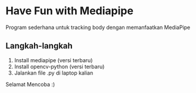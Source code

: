 # Have Fun with Mediapipe
Program sederhana untuk tracking body dengan memanfaatkan MediaPipe

## Langkah-langkah
1. Install mediapipe (versi terbaru)
2. Install opencv-python (versi terbaru)
3. Jalankan file .py di laptop kalian

Selamat Mencoba :)
